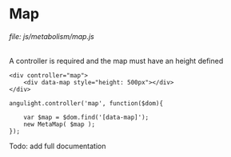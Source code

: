 # Map
   
###### file: js/metabolism/map.js
    
A controller is required and the map must have an height defined

~~~
<div controller="map">
    <div data-map style="height: 500px"></div>
</div>
~~~
~~~
angulight.controller('map', function($dom){

    var $map = $dom.find('[data-map]');
    new MetaMap( $map );
});
~~~

Todo: add full documentation
